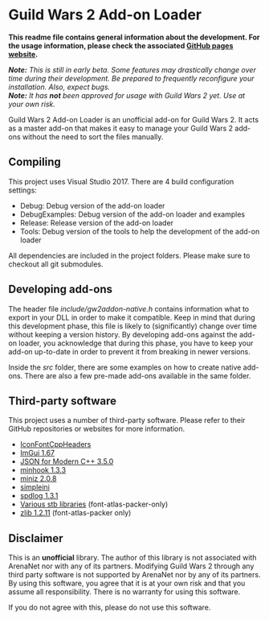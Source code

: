 # Guild Wars 2 Add-on Loader
**This readme file contains general information about the development.
For the usage information, please check the associated [GitHub pages website](https://archomeda.github.io/gw2-addon-loader/).**

***Note:** This is still in early beta. Some features may drastically change over time during their development. Be prepared to frequently reconfigure your installation. Also, expect bugs.*  
***Note:** It has **not** been approved for usage with Guild Wars 2 yet. Use at your own risk.*

Guild Wars 2 Add-on Loader is an unofficial add-on for Guild Wars 2.
It acts as a master add-on that makes it easy to manage your Guild Wars 2 add-ons without the need to sort the files manually.


## Compiling
This project uses Visual Studio 2017.
There are 4 build configuration settings:
- Debug: Debug version of the add-on loader
- DebugExamples: Debug version of the add-on loader and examples
- Release: Release version of the add-on loader
- Tools: Debug version of the tools to help the development of the add-on loader

All dependencies are included in the project folders.
Please make sure to checkout all git submodules.

## Developing add-ons
The header file *include/gw2addon-native.h* contains information what to export in your DLL in order to make it compatible.
Keep in mind that during this development phase, this file is likely to (significantly) change over time without keeping a version history.
By developing add-ons against the add-on loader, you acknowledge that during this phase, you have to keep your add-on up-to-date in order to prevent it from breaking in newer versions.

Inside the *src* folder, there are some examples on how to create native add-ons.
There are also a few pre-made add-ons available in the same folder.

## Third-party software
This project uses a number of third-party software.
Please refer to their GitHub repositories or websites for more information.

- [IconFontCppHeaders](https://github.com/juliettef/IconFontCppHeaders)
- [ImGui 1.67](https://github.com/ocornut/imgui)
- [JSON for Modern C++ 3.5.0](https://github.com/nlohmann/json)
- [minhook 1.3.3](https://github.com/TsudaKageyu/minhook)
- [miniz 2.0.8](https://github.com/richgel999/miniz)
- [simpleini](https://github.com/brofield/simpleini)
- [spdlog 1.3.1](https://github.com/gabime/spdlog)
- [Various stb libraries](https://github.com/nothings/stb) (font-atlas-packer-only)
- [zlib 1.2.11](https://zlib.net/) (font-atlas-packer only)

## Disclaimer
This is an **unofficial** library.
The author of this library is not associated with ArenaNet nor with any of its partners.
Modifying Guild Wars 2 through any third party software is not supported by ArenaNet nor by any of its partners.
By using this software, you agree that it is at your own risk and that you assume all responsibility.
There is no warranty for using this software.

If you do not agree with this, please do not use this software.
